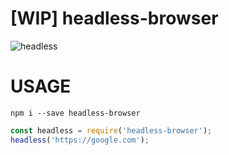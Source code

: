 # [WIP] headless-browser
![headless](https://pre00.deviantart.net/edeb/th/pre/f/2013/274/7/8/ichf__the_headless_horseman_by_tyrantisterror-d6ovvei.png)

# USAGE

`npm i --save headless-browser`

```javascript
const headless = require('headless-browser');
headless('https://google.com');
```
